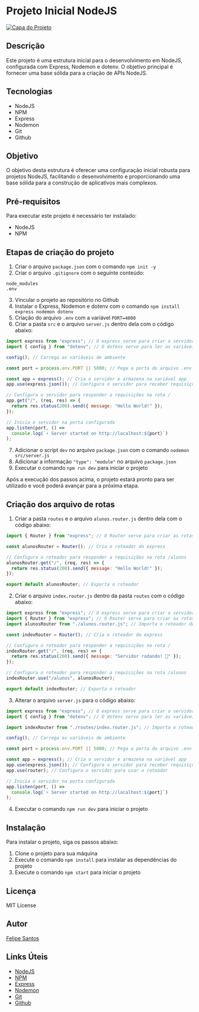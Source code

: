 # Projeto Inicial NodeJS

[![Capa do Projeto](https://i.imgur.com/E8YvzaC.png)](https://github.com/FelipeSantos92Dev/node-tds-2023-alunos)

## Descrição

Este projeto é uma estrutura inicial para o desenvolvimento em NodeJS, configurada com Express, Nodemon e dotenv.
O objetivo principal é fornecer uma base sólida para a criação de APIs NodeJS.

## Tecnologias

- NodeJS
- NPM
- Express
- Nodemon
- Git
- Github

## Objetivo

O objetivo desta estrutura é oferecer uma configuração inicial robusta para projetos NodeJS, facilitando o desenvolvimento
e proporcionando uma base sólida para a construção de aplicativos mais complexos.

## Pré-requisitos

Para executar este projeto é necessário ter instalado:

- NodeJS
- NPM

## Etapas de criação do projeto

1. Criar o arquivo `package.json` com o comando `npm init -y`
2. Criar o arquivo `.gitignore` com o seguinte conteúdo:

```
node_modules
.env
```

3. Vincular o projeto ao repositório no Github
4. Instalar o Express, Nodemon e dotenv com o comando `npm install express nodemon dotenv`
5. Criação do arquivo `.env` com a variável `PORT=4000`
6. Criar a pasta `src` e o arquivo `server.js` dentro dela com o código abaixo:

```javascript
import express from "express"; // O express serve para criar o servidor
import { config } from "dotenv"; // O dotenv serve para ler as variáveis de ambiente

config(); // Carrega as variáveis de ambiente

const port = process.env.PORT || 5000; // Pega a porta do arquivo .env ou usa a porta 5000

const app = express(); // Cria o servidor e armazena na variável app
app.use(express.json()); // Configura o servidor para receber requisições com o formato JSON

// Configura o servidor para responder a requisições na rota /
app.get("/", (req, res) => {
  return res.status(200).send({ message: "Hello World!" });
});

// Inicia o servidor na porta configurada
app.listen(port, () =>
  console.log(`⚡ Server started on http://localhost:${port}`)
);
```

7. Adicionar o script `dev` no arquivo `package.json` com o comando `nodemon src/server.js`
8. Adicionar a informação `"type": "module"` no arquivo `package.json`
9. Executar o comando `npm run dev` para iniciar o projeto

Após a execução dos passos acima, o projeto estará pronto para ser utilizado e você poderá avançar para a próxima etapa.

## Criação dos arquivo de rotas

1. Criar a pasta `routes` e o arquivo `alunos.router.js` dentro dela com o código abaixo:

```javascript
import { Router } from "express"; // O Router serve para criar as rotas

const alunosRouter = Router(); // Cria o roteador do express

// Configura o roteador para responder a requisições na rota /alunos
alunosRouter.get("/", (req, res) => {
  return res.status(200).send({ message: "Hello World!" });
});

export default alunosRouter; // Exporta o roteador
```

2. Criar o arquivo `index.router.js` dentro da pasta `routes` com o código abaixo:

```javascript
import express from "express"; // O express serve para criar o servidor
import { Router } from "express"; // O Router serve para criar as rotas
import alunosRouter from "./alunos.router.js"; // Importa o roteador de alunos

const indexRouter = Router(); // Cria o roteador do express

// Configura o roteador para responder a requisições na rota /
indexRouter.get("/", (req, res) => {
  return res.status(200).send({ message: "Servidor rodando! 🚀" });
});

// Configura o roteador para responder a requisições na rota /alunos
indexRouter.use("/alunos", alunosRouter);

export default indexRouter; // Exporta o roteador
```

3. Alterar o arquivo `server.js` para o código abaixo:

```javascript
import express from "express"; // O express serve para criar o servidor
import { config } from "dotenv"; // O dotenv serve para ler as variáveis de ambiente

import indexRouter from "./routes/index.router.js"; // Importa o roteador

config(); // Carrega as variáveis de ambiente

const port = process.env.PORT || 5000; // Pega a porta do arquivo .env ou usa a porta 5000

const app = express(); // Cria o servidor e armazena na variável app
app.use(express.json()); // Configura o servidor para receber requisições com o formato JSON
app.use(router); // Configura o servidor para usar o roteador

// Inicia o servidor na porta configurada
app.listen(port, () =>
  console.log(`⚡ Server started on http://localhost:${port}`)
);
```

4. Executar o comando `npm run dev` para iniciar o projeto

## Instalação

Para instalar o projeto, siga os passos abaixo:

1. Clone o projeto para sua máquina
2. Execute o comando `npm install` para instalar as dependências do projeto
3. Execute o comando `npm start` para iniciar o projeto

## Licença

MIT License

## Autor

[Felipe Santos](https://github.com/FelipeSantos92Dev)

## Links Úteis

- [NodeJS](https://nodejs.org/en/)
- [NPM](https://www.npmjs.com/)
- [Express](https://expressjs.com/)
- [Nodemon](https://nodemon.io/)
- [Git](https://git-scm.com/)
- [Github](https://github.com/FelipeSantos92Dev/node-tds-2023-alunos)
